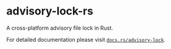 [docs]: https://docs.rs/advisory-lock

# advisory-lock-rs
A cross-platform advisory file lock in Rust.

For detailed documentation please visit [`docs.rs/advisory-lock`][docs].
